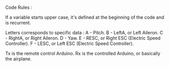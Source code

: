 Code Rules :

If a variable starts upper case, it's defined at the beginning of the code and is recurrent.

Letters corresponds to specific data :
A - Pitch.
B - LeftA, or Left Aileron.
C - RightA, or Right Aileron.
D - Yaw.
E - RESC, or Right ESC (Electric Speed Controller).
F - LESC, or Left ESC (Electric Speed Controller).


Tx is the remote control Arduino.
Rx is the controlled Arduino, or basically the airplane.
